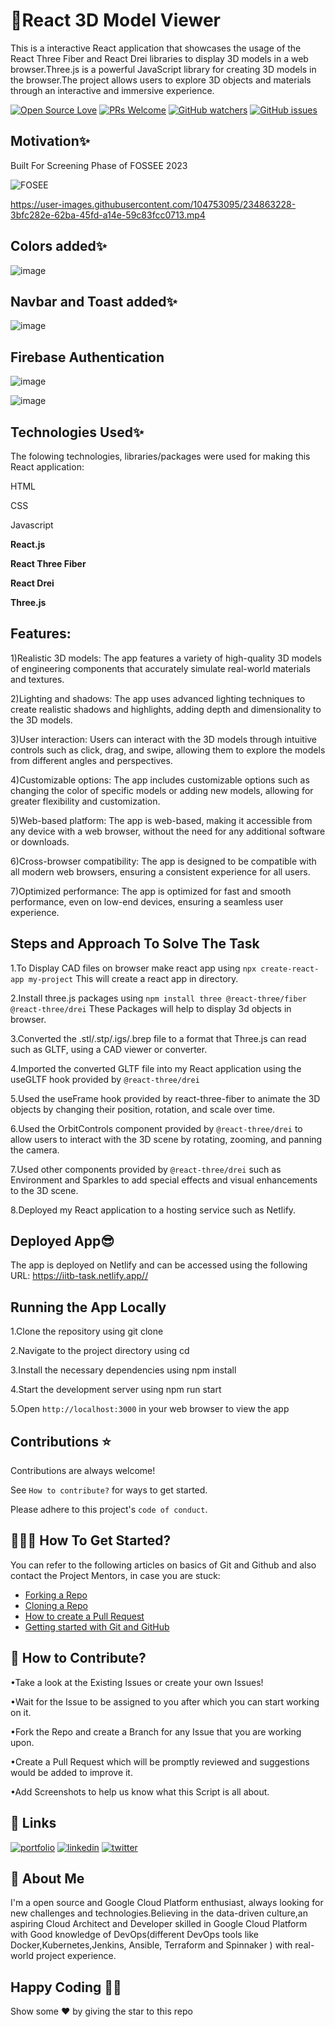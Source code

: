 # 📌React 3D Model Viewer

This is a interactive React application that showcases the usage of the React Three Fiber and React Drei libraries to display 3D models in a web browser.Three.js is a powerful JavaScript library for creating 3D models in the browser.The project allows users to explore 3D objects and materials through an interactive and immersive experience.

[![Open Source Love](https://badges.frapsoft.com/os/v3/open-source.svg?v=103)](https://github.com/ellerbrock/open-source-badges/)
[![PRs Welcome](https://img.shields.io/badge/PRs-welcome-brightgreen.svg?style=flat-square)](https://makeapullrequest.com)
[![GitHub watchers](https://badgen.net/github/watchers/helloshiv01/my-project/)](https://GitHub.com/helloshiv01/my-project/watchers/)
[![GitHub issues](https://img.shields.io/github/issues/helloshiv01/my-project)](https://GitHub.com/helloshiv01/my-project/issues/)

## Motivation✨
Built For Screening Phase of FOSSEE 2023

![FOSEE](https://fossee.in/sites/all/themes/software_responsive_theme/img/logo.png)


https://user-images.githubusercontent.com/104753095/234863228-3bfc282e-62ba-45fd-a14e-59c83fcc0713.mp4

## Colors added✨

![image](https://user-images.githubusercontent.com/104753095/236509985-fc6fb053-4655-472d-b26a-6ad98be6fb9a.png)

## Navbar and Toast added✨

![image](https://github.com/helloshiv01/fossee-app/assets/104753095/0c0afa82-1501-42ad-9d24-96bd34b45c9d)

## Firebase Authentication
![image](https://github.com/helloshiv01/fossee-app/assets/104753095/58e92484-7072-47ab-ba65-5109253fe77d)

![image](https://github.com/helloshiv01/fossee-app/assets/104753095/36cbe191-e58c-48ca-935b-bbe5b5f5cfb2)

## Technologies Used✨
The folowing technologies, libraries/packages were used for making this React application:

HTML

CSS

Javascript

**React.js**

**React Three Fiber**

**React Drei**

**Three.js**

## Features:
1)Realistic 3D models: The app features a variety of high-quality 3D models of engineering components that accurately simulate real-world materials and textures.

2)Lighting and shadows: The app uses advanced lighting techniques to create realistic shadows and highlights, adding depth and dimensionality to the 3D models.

3)User interaction: Users can interact with the 3D models through intuitive controls such as click, drag, and swipe, allowing them to explore the models from different angles and
perspectives.

4)Customizable options: The app includes customizable options such as changing the color of specific models or adding new models, allowing for greater flexibility and customization.

5)Web-based platform: The app is web-based, making it accessible from any device with a web browser, without the need for any additional software or downloads.

6)Cross-browser compatibility: The app is designed to be compatible with all modern web browsers, ensuring a consistent experience for all users.

7)Optimized performance: The app is optimized for fast and smooth performance, even on low-end devices, ensuring a seamless user experience.

## Steps and Approach To Solve The Task
1.To Display CAD files on browser make react app using ```npx create-react-app my-project``` This will create a react app in directory.

2.Install three.js packages using ```npm install three @react-three/fiber @react-three/drei``` These Packages will help to display 3d objects in browser.

3.Converted the .stl/.stp/.igs/.brep file to a format that Three.js can read such as GLTF, using a CAD viewer or converter.

4.Imported the converted GLTF file into my React application using the useGLTF hook provided by ```@react-three/drei```

5.Used the useFrame hook provided by react-three-fiber to animate the 3D objects by changing their position, rotation, and scale over time.

6.Used the OrbitControls component provided by ```@react-three/drei``` to allow users to interact with the 3D scene by rotating, zooming, and panning the camera.

7.Used other components provided by ```@react-three/drei``` such as Environment and Sparkles to add special effects and visual enhancements to the 3D scene.

8.Deployed my React application to a hosting service such as Netlify.

## Deployed App😎
The app is deployed on Netlify and can be accessed using the following URL: https://iitb-task.netlify.app//

## Running the App Locally
1.Clone the repository using git clone

2.Navigate to the project directory using cd

3.Install the necessary dependencies using npm install

4.Start the development server using npm run start

5.Open ```http://localhost:3000``` in your web browser to view the app

## Contributions ⭐

Contributions are always welcome!

See `How to contribute?` for ways to get started.

Please adhere to this project's `code of conduct`.


## 👨🏻‍💻 How To Get Started?

You can refer to the following articles on basics of Git and Github and also contact the Project Mentors, in case you are stuck:
- [Forking a Repo](https://help.github.com/en/github/getting-started-with-github/fork-a-repo)
- [Cloning a Repo](https://help.github.com/en/desktop/contributing-to-projects/creating-a-pull-request)
- [How to create a Pull Request](https://opensource.com/article/19/7/create-pull-request-github)
- [Getting started with Git and GitHub](https://towardsdatascience.com/getting-started-with-git-and-github-6fcd0f2d4ac6)
## 📝 How to Contribute? 

•Take a look at the Existing Issues or create your own Issues!

•Wait for the Issue to be assigned to you after which you can start working on it.

•Fork the Repo and create a Branch for any Issue that you are working upon.

•Create a Pull Request which will be promptly reviewed and suggestions would be added to improve it.

•Add Screenshots to help us know what this Script is all about.


## 🔗 Links
[![portfolio](https://img.shields.io/badge/my_portfolio-000?style=for-the-badge&logo=ko-fi&logoColor=white)](https://theycallmeshiv.bio.link//)
[![linkedin](https://img.shields.io/badge/linkedin-0A66C2?style=for-the-badge&logo=linkedin&logoColor=white)](https://www.linkedin.com/in/shiv-chaudhary-/)
[![twitter](https://img.shields.io/badge/twitter-1DA1F2?style=for-the-badge&logo=twitter&logoColor=white)](https://twitter.com/theycallmeshiv)


## 🚀 About Me
I'm a open source and Google Cloud Platform enthusiast, always looking for new challenges and technologies.Believing in the data-driven culture,an aspiring Cloud Architect and Developer skilled in Google Cloud Platform with Good knowledge of DevOps(different DevOps tools like Docker,Kubernetes,Jenkins, Ansible, Terraform and Spinnaker ) with real-world project experience. 


## Happy Coding 👨‍💻


Show some ❤️  by giving the star to this repo
